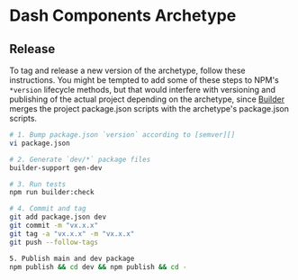 # Dash Components Archetype

## Release

To tag and release a new version of the archetype, follow these instructions.
You might be tempted to add some of these steps to NPM's `*version` lifecycle
methods, but that would interfere with versioning and publishing of the actual
project depending on the archetype, since [Builder][] merges the project
package.json scripts with the archetype's package.json scripts.


```sh
# 1. Bump package.json `version` according to [semver][]
vi package.json

# 2. Generate `dev/*` package files
builder-support gen-dev

# 3. Run tests
npm run builder:check

# 4. Commit and tag
git add package.json dev
git commit -m "vx.x.x"
git tag -a "vx.x.x" -m "vx.x.x"
git push --follow-tags

5. Publish main and dev package
npm publish && cd dev && npm publish && cd -
```

[Builder]: https://github.com/FormidableLabs/builder
[semver]: http://semver.org/
